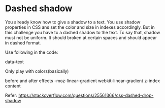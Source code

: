 # Dashed shadow
You already know how to give a shadow to a text. You use shadow properties in CSS ans set the color and size in indexes accordingly.
But in this challenge you have to a dashed shadow to the text. To say that, shadow must not be uniform. 
It should broken at certain spaces and should appear in dashed format.

Use following in the code:

data-text

Only play with colors(basically)

before and after effects
-moz-linear-gradient
webkit-linear-gradient
z-index
content

Refer: https://stackoverflow.com/questions/25561366/css-dashed-drop-shadow